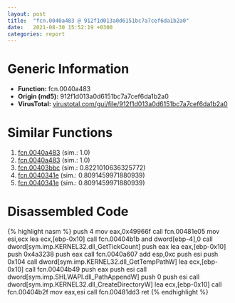 ```yaml
---
layout: post
title:  "fcn.0040a483 @ 912f1d013a0d6151bc7a7cef6da1b2a0"
date:   2021-08-30 15:52:19 +0300
categories: report
---
```


# Generic Information
- **Function:** fcn.0040a483
- **Origin (md5):** 912f1d013a0d6151bc7a7cef6da1b2a0
- **VirusTotal:** [virustotal.com/gui/file/912f1d013a0d6151bc7a7cef6da1b2a0][virustotal_ref]



# Similar Functions

1. [fcn.0040a483][similar_1_ref] (sim.: 1.0)
2. [fcn.0040a483][similar_2_ref] (sim.: 1.0)
3. [fcn.00403bbc][similar_3_ref] (sim.: 0.8221010636325772)
4. [fcn.0040341e][similar_4_ref] (sim.: 0.8091459971880939)
5. [fcn.0040341e][similar_5_ref] (sim.: 0.8091459971880939)


# Disassembled Code

{% highlight nasm %}
push 4
mov eax,0x49966f
call fcn.00481e05
mov esi,ecx
lea ecx,[ebp-0x10]
call fcn.00404b1b
and dword[ebp-4],0
call dword[sym.imp.KERNEL32.dll_GetTickCount]
push eax
lea eax,[ebp-0x10]
push 0x4a3238
push eax
call fcn.0040a607
add esp,0xc
push esi
push 0x104
call dword[sym.imp.KERNEL32.dll_GetTempPathW]
lea ecx,[ebp-0x10]
call fcn.00404b49
push eax
push esi
call dword[sym.imp.SHLWAPI.dll_PathAppendW]
push 0
push esi
call dword[sym.imp.KERNEL32.dll_CreateDirectoryW]
lea ecx,[ebp-0x10]
call fcn.00404b2f
mov eax,esi
call fcn.00481dd3
ret 
{% endhighlight %}


[similar_1_ref]: /report/fcn.0040a483@fb9b7d22bc1c143ac66b0575cbdd088d
[similar_2_ref]: /report/fcn.0040a483@152885a790b99953ce23874f0947b7bd
[similar_3_ref]: /report/fcn.00403bbc@1123b7aa5760238fe93045e585b8234c
[similar_4_ref]: /report/fcn.0040341e@57989f43bf24a9272122210a17558c3d
[similar_5_ref]: /report/fcn.0040341e@3a783d6a0e3505903843983e413a529e
[virustotal_ref]: https://www.virustotal.com/gui/file/912f1d013a0d6151bc7a7cef6da1b2a0